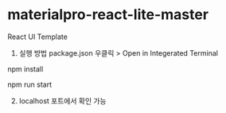 # materialpro-react-lite-master


React UI Template

1. 실행 방법
package.json 우클릭 > Open in Integerated Terminal


npm install 

npm run start

2. localhost 포트에서 확인 가능
